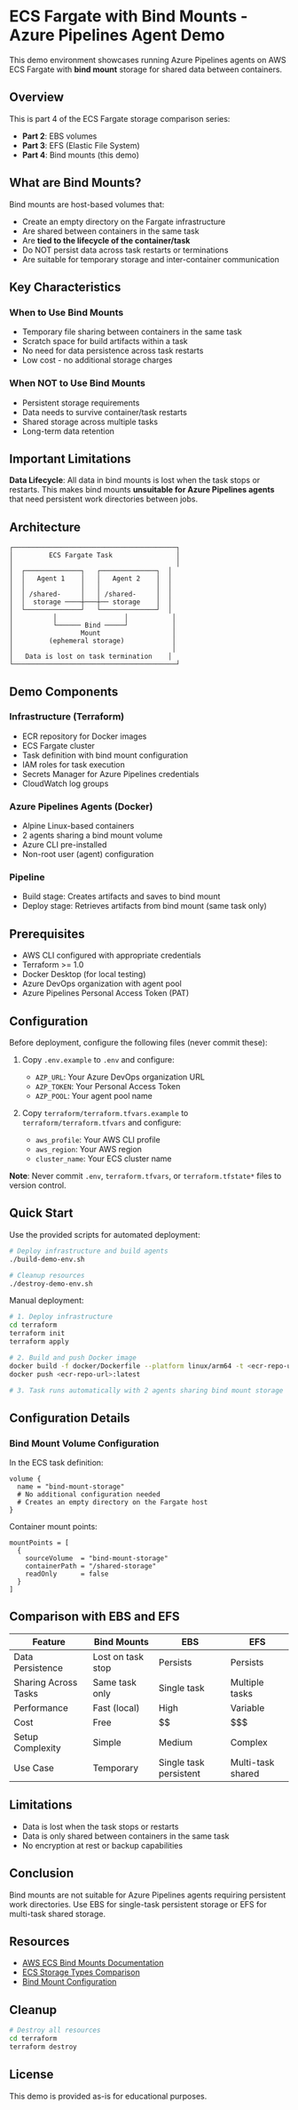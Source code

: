 # ECS Fargate with Bind Mounts - Azure Pipelines Agent Demo

This demo environment showcases running Azure Pipelines agents on AWS ECS Fargate with **bind mount** storage for shared data between containers.

## Overview

This is part 4 of the ECS Fargate storage comparison series:
- **Part 2**: EBS volumes
- **Part 3**: EFS (Elastic File System)
- **Part 4**: Bind mounts (this demo)

## What are Bind Mounts?

Bind mounts are host-based volumes that:
- Create an empty directory on the Fargate infrastructure
- Are shared between containers in the same task
- Are **tied to the lifecycle of the container/task**
- Do NOT persist data across task restarts or terminations
- Are suitable for temporary storage and inter-container communication

## Key Characteristics

### When to Use Bind Mounts
- Temporary file sharing between containers in the same task
- Scratch space for build artifacts within a task
- No need for data persistence across task restarts
- Low cost - no additional storage charges

### When NOT to Use Bind Mounts
- Persistent storage requirements
- Data needs to survive container/task restarts
- Shared storage across multiple tasks
- Long-term data retention

## Important Limitations

**Data Lifecycle**: All data in bind mounts is lost when the task stops or restarts. This makes bind mounts **unsuitable for Azure Pipelines agents** that need persistent work directories between jobs.

## Architecture

```
┌─────────────────────────────────────────┐
│         ECS Fargate Task                │
│                                         │
│  ┌──────────────┐   ┌──────────────┐  │
│  │   Agent 1    │   │   Agent 2    │  │
│  │              │   │              │  │
│  │ /shared-     │   │ /shared-     │  │
│  │  storage ────┼───┼── storage    │  │
│  └──────────────┘   └──────────────┘  │
│          │                 │           │
│          └────── Bind ─────┘           │
│                 Mount                  │
│         (ephemeral storage)            │
│                                        │
│   Data is lost on task termination    │
└─────────────────────────────────────────┘
```

## Demo Components

### Infrastructure (Terraform)
- ECR repository for Docker images
- ECS Fargate cluster
- Task definition with bind mount configuration
- IAM roles for task execution
- Secrets Manager for Azure Pipelines credentials
- CloudWatch log groups

### Azure Pipelines Agents (Docker)
- Alpine Linux-based containers
- 2 agents sharing a bind mount volume
- Azure CLI pre-installed
- Non-root user (agent) configuration

### Pipeline
- Build stage: Creates artifacts and saves to bind mount
- Deploy stage: Retrieves artifacts from bind mount (same task only)

## Prerequisites

- AWS CLI configured with appropriate credentials
- Terraform >= 1.0
- Docker Desktop (for local testing)
- Azure DevOps organization with agent pool
- Azure Pipelines Personal Access Token (PAT)

## Configuration

Before deployment, configure the following files (never commit these):

1. Copy `.env.example` to `.env` and configure:
   - `AZP_URL`: Your Azure DevOps organization URL
   - `AZP_TOKEN`: Your Personal Access Token
   - `AZP_POOL`: Your agent pool name

2. Copy `terraform/terraform.tfvars.example` to `terraform/terraform.tfvars` and configure:
   - `aws_profile`: Your AWS CLI profile
   - `aws_region`: Your AWS region
   - `cluster_name`: Your ECS cluster name

**Note**: Never commit `.env`, `terraform.tfvars`, or `terraform.tfstate*` files to version control.

## Quick Start

Use the provided scripts for automated deployment:

```bash
# Deploy infrastructure and build agents
./build-demo-env.sh

# Cleanup resources
./destroy-demo-env.sh
```

Manual deployment:

```bash
# 1. Deploy infrastructure
cd terraform
terraform init
terraform apply

# 2. Build and push Docker image
docker build -f docker/Dockerfile --platform linux/arm64 -t <ecr-repo-url>:latest .
docker push <ecr-repo-url>:latest

# 3. Task runs automatically with 2 agents sharing bind mount storage
```

## Configuration Details

### Bind Mount Volume Configuration

In the ECS task definition:

```hcl
volume {
  name = "bind-mount-storage"
  # No additional configuration needed
  # Creates an empty directory on the Fargate host
}
```

Container mount points:

```hcl
mountPoints = [
  {
    sourceVolume  = "bind-mount-storage"
    containerPath = "/shared-storage"
    readOnly      = false
  }
]
```

## Comparison with EBS and EFS

| Feature | Bind Mounts | EBS | EFS |
|---------|-------------|-----|-----|
| Data Persistence | Lost on task stop | Persists | Persists |
| Sharing Across Tasks | Same task only | Single task | Multiple tasks |
| Performance | Fast (local) | High | Variable |
| Cost | Free | $$ | $$$ |
| Setup Complexity | Simple | Medium | Complex |
| Use Case | Temporary | Single task persistent | Multi-task shared |

## Limitations

- Data is lost when the task stops or restarts
- Data is only shared between containers in the same task
- No encryption at rest or backup capabilities

## Conclusion

Bind mounts are not suitable for Azure Pipelines agents requiring persistent work directories. Use EBS for single-task persistent storage or EFS for multi-task shared storage.

## Resources

- [AWS ECS Bind Mounts Documentation](https://docs.aws.amazon.com/AmazonECS/latest/developerguide/bind-mounts.html)
- [ECS Storage Types Comparison](https://docs.aws.amazon.com/AmazonECS/latest/developerguide/using_data_volumes.html)
- [Bind Mount Configuration](https://docs.aws.amazon.com/AmazonECS/latest/developerguide/specify-bind-mount-config.html)

## Cleanup

```bash
# Destroy all resources
cd terraform
terraform destroy
```

## License

This demo is provided as-is for educational purposes.
